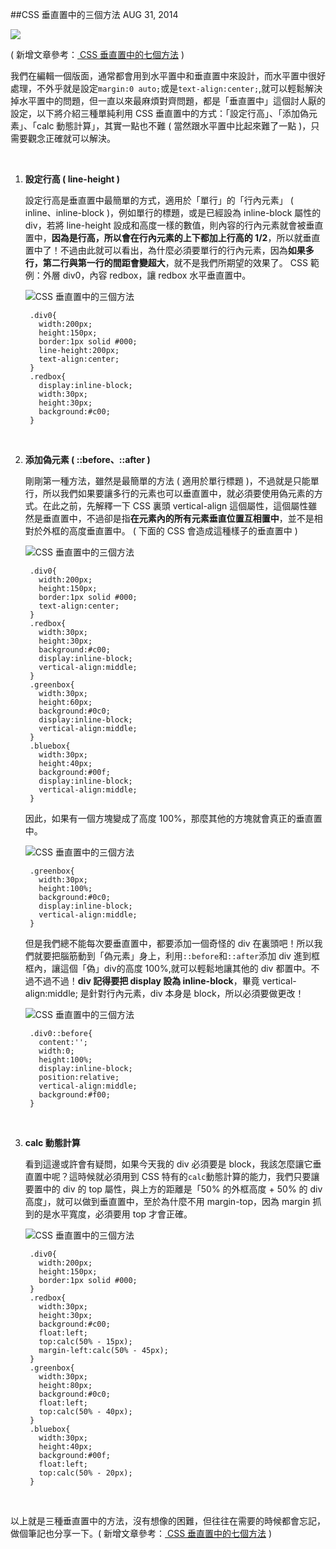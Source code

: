 <!-- @@master  = ../../_layout.html-->

<!-- @@block  =  jsBottom-->

<include src="../../_articles-js.html"></include>

<!-- @@close-->

<!-- @@block  =  css-->

<include src="../../_articles-css.html"></include>

<!-- @@close-->

<!-- @@block  =  articles-social-->

<include src="../../_articles-social.html"></include>

<!-- @@close-->

<!-- @@block  =  articles-footer-->

<include src="../../_articles.html"></include>

<!-- @@close-->

<!-- @@block  =  meta-->

<meta property="article:published_time" content="2014-08-31T22:25:00+01:00">

<meta name="keywords" content="css,css3,vertical align,block,inline-block,align">

<meta name="description" content="一直以來最麻煩對齊問題，都是「垂直置中」這個討人厭的設定，以下將介紹三種單純利用 CSS 垂直置中的方式：「設定行高」、「添加偽元素」、「calc 動態計算」，其實一點也不難 ( 當然跟水平置中比起來難了一點 )，只需要觀念正確就可以解決。">

<meta itemprop="name" content="CSS 垂直置中的三個方法 - OXXO.STUDIO">

<meta itemprop="image" content="http://www.oxxostudio.tw/img/articles/201408/20140831_1_01.jpg">

<meta itemprop="description" content="一直以來最麻煩對齊問題，都是「垂直置中」這個討人厭的設定，以下將介紹三種單純利用 CSS 垂直置中的方式：「設定行高」、「添加偽元素」、「calc 動態計算」，其實一點也不難 ( 當然跟水平置中比起來難了一點 )，只需要觀念正確就可以解決。">

<meta property="og:title" content="CSS 垂直置中的三個方法 - OXXO.STUDIO">

<meta property="og:url" content="http://www.oxxostudio.tw/articles/201408/css-vertical-align.html">

<meta property="og:image" content="http://www.oxxostudio.tw/img/articles/201408/20140831_1_01.jpg">

<meta property="og:description" content="一直以來最麻煩對齊問題，都是「垂直置中」這個討人厭的設定，以下將介紹三種單純利用 CSS 垂直置中的方式：「設定行高」、「添加偽元素」、「calc 動態計算」，其實一點也不難 ( 當然跟水平置中比起來難了一點 )，只需要觀念正確就可以解決。">

<title>CSS 垂直置中的三個方法 - OXXO.STUDIO</title> 

<!-- @@close-->

<!-- @@block  =  articles-content--> 

##CSS 垂直置中的三個方法 <span class="article-date" tag="css">AUG 31, 2014</span>

<img src="/img/articles/201408/20140831_1_01.jpg" class="preview-img">

( 新增文章參考：[ CSS 垂直置中的七個方法](ttp://www.oxxostudio.tw/articles/201502/css-vertical-align-7methods.html) )

我們在編輯一個版面，通常都會用到水平置中和垂直置中來設計，而水平置中很好處理，不外乎就是設定`margin:0 auto;`或是`text-align:center;`,就可以輕鬆解決掉水平置中的問題，但一直以來最麻煩對齊問題，都是「垂直置中」這個討人厭的設定，以下將介紹三種單純利用 CSS 垂直置中的方式：「設定行高」、「添加偽元素」、「calc 動態計算」，其實一點也不難 ( 當然跟水平置中比起來難了一點 )，只需要觀念正確就可以解決。

<br/>

1. **設定行高 ( line-height )**  

	設定行高是垂直置中最簡單的方式，適用於「單行」的「行內元素」 ( inline、inline-block )，例如單行的標題，或是已經設為 inline-block 屬性的 div，若將 line-height 設成和高度一樣的數值，則內容的行內元素就會被垂直置中，**因為是行高，所以會在行內元素的上下都加上行高的 1/2**，所以就垂直置中了！不過由此就可以看出，為什麼必須要單行的行內元素，因為**如果多行，第二行與第一行的間距會變超大**，就不是我們所期望的效果了。
	CSS 範例：外層 div0，內容 redbox，讓 redbox 水平垂直置中。

	![CSS 垂直置中的三個方法](/img/articles/201408/20140831_1_02.png)

		.div0{
		  width:200px;
		  height:150px;
		  border:1px solid #000;
		  line-height:200px;
		  text-align:center;
		}
		.redbox{
		  display:inline-block;
		  width:30px;
		  height:30px;
		  background:#c00;
		}

<br/>

2. **添加偽元素 ( ::before、::after )** 

	剛剛第一種方法，雖然是最簡單的方法 ( 適用於單行標題 )，不過就是只能單行，所以我們如果要讓多行的元素也可以垂直置中，就必須要使用偽元素的方式。在此之前，先解釋一下 CSS 裏頭 vertical-align 這個屬性，這個屬性雖然是垂直置中，不過卻是指**在元素內的所有元素垂直位置互相置中**，並不是相對於外框的高度垂直置中。 ( 下面的 CSS 會造成這種樣子的垂直置中 )

	![CSS 垂直置中的三個方法](/img/articles/201408/20140831_1_03.png)

		.div0{
		  width:200px;
		  height:150px;
		  border:1px solid #000;
		  text-align:center;
		}
		.redbox{
		  width:30px;
		  height:30px;
		  background:#c00;
		  display:inline-block;
		  vertical-align:middle;
		}
		.greenbox{
		  width:30px;
		  height:60px;
		  background:#0c0;
		  display:inline-block;
		  vertical-align:middle;
		}
		.bluebox{
		  width:30px;
		  height:40px;
		  background:#00f;
		  display:inline-block;
		  vertical-align:middle;
		}

	因此，如果有一個方塊變成了高度 100%，那麼其他的方塊就會真正的垂直置中。

	![CSS 垂直置中的三個方法](/img/articles/201408/20140831_1_04.png)

		.greenbox{
		  width:30px;
		  height:100%;
		  background:#0c0;
		  display:inline-block;
		  vertical-align:middle;
		}

	但是我們總不能每次要垂直置中，都要添加一個奇怪的 div 在裏頭吧！所以我們就要把腦筋動到「偽元素」身上，利用`::before`和`::after`添加 div 進到框框內，讓這個「偽」div的高度 100%,就可以輕鬆地讓其他的 div 都置中。不過不過不過！**div 記得要把 display 設為 inline-block**，畢竟 vertical-align:middle; 是針對行內元素，div 本身是 block，所以必須要做更改！

	![CSS 垂直置中的三個方法](/img/articles/201408/20140831_1_05.png)

		.div0::before{
		  content:'';
		  width:0;
		  height:100%;
		  display:inline-block;
		  position:relative;
		  vertical-align:middle;
		  background:#f00;
		}

<br/>

3. **calc 動態計算**

	看到這邊或許會有疑問，如果今天我的 div 必須要是 block，我該怎麼讓它垂直置中呢？這時候就必須用到 CSS 特有的`calc`動態計算的能力，我們只要讓要置中的 div 的 top 屬性，與上方的距離是「50% 的外框高度 + 50% 的 div 高度」，就可以做到垂直置中，至於為什麼不用 margin-top，因為 margin 抓到的是水平寬度，必須要用 top 才會正確。

	![CSS 垂直置中的三個方法](/img/articles/201408/20140831_1_05.png)

		.div0{
		  width:200px;
		  height:150px;
		  border:1px solid #000;
		}
		.redbox{
		  width:30px;
		  height:30px;
		  background:#c00;
		  float:left;
		  top:calc(50% - 15px);
		  margin-left:calc(50% - 45px);
		}
		.greenbox{
		  width:30px;
		  height:80px;
		  background:#0c0;
		  float:left;
		  top:calc(50% - 40px);
		}
		.bluebox{
		  width:30px;
		  height:40px;
		  background:#00f;
		  float:left;
		  top:calc(50% - 20px);
		}

<br/>

以上就是三種垂直置中的方法，沒有想像的困難，但往往在需要的時候都會忘記，做個筆記也分享一下。( 新增文章參考：[ CSS 垂直置中的七個方法](ttp://www.oxxostudio.tw/articles/201502/css-vertical-align-7methods.html) )

<!-- @@close-->